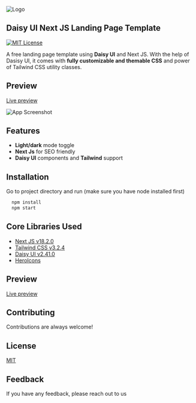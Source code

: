 
![Logo](https://ik.imagekit.io/vu5t8xb15vzcx/tr:h-100/M_akhjB4K1-.png?ik-sdk-version=javascript-1.4.3&updatedAt=1677436748377)

## Daisy UI Next JS Landing Page Template 
[![MIT License](https://img.shields.io/badge/License-MIT-green.svg)](https://choosealicense.com/licenses/mit/)

A free landing page template using **Daisy UI** and Next JS. With the help of Dasisy UI, it comes with **fully customizable and themable CSS** and power of Tailwind CSS utility classes.


## Preview

[Live preview](https://daisyui-nextjs-landing-page.vercel.app/)


![App Screenshot](https://ik.imagekit.io/vu5t8xb15vzcx/Screenshot_2023-02-27_at_12.08.40_AM_rXhphy-m8.png?ik-sdk-version=javascript-1.4.3&updatedAt=1677436733271)




## Features

- **Light/dark** mode toggle
- **Next Js** for SEO friendly
- **Daisy UI** components and **Tailwind** support


## Installation

Go to project directory and run (make sure you have node installed first)

```bash
  npm install
  npm start
```
    
## Core Libraries Used

- [Next JS v18.2.0](https://reactjs.org/)
- [Tailwind CSS v3.2.4](https://tailwindcss.com/)
- [Daisy UI v2.41.0](https://daisyui.com/)
- [HeroIcons](https://heroicons.com/)



## Preview

[Live preview](https://daisyui-nextjs-landing-page.vercel.app/)


## Contributing

Contributions are always welcome!

## License

[MIT](https://choosealicense.com/licenses/mit/)

## Feedback

If you have any feedback, please reach out to us

